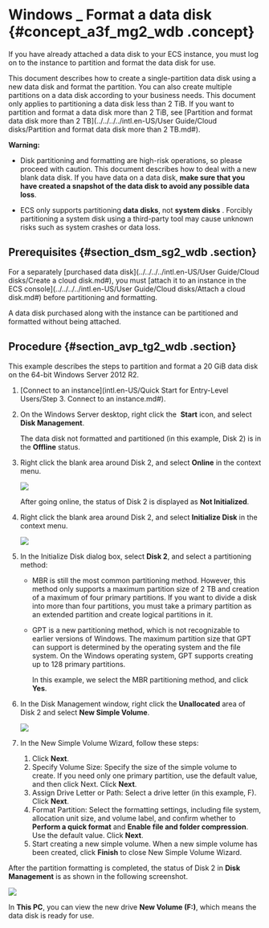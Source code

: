 # Windows \_ Format a data disk {#concept_a3f_mg2_wdb .concept}

If you have already attached a data disk to your ECS instance, you must log on to the instance to partition and format the data disk for use.

This document describes how to create a single-partition data disk using a new data disk and format the partition. You can also create multiple partitions on a data disk according to your business needs. This document only applies to partitioning a data disk less than 2 TiB. If you want to partition and format a data disk more than 2 TiB, see [Partition and format data disk more than 2 TB](../../../../intl.en-US/User Guide/Cloud disks/Partition and format data disk more than 2 TB.md#).

**Warning:** 

-   Disk partitioning and formatting are high-risk operations, so please proceed with caution. This document describes how to deal with a new blank data disk. If you have data on a data disk, **make sure that you have created a snapshot of the data disk to avoid any possible data loss**.

-   ECS only supports partitioning **data disks**, not **system disks** . Forcibly partitioning a system disk using a third-party tool may cause unknown risks such as system crashes or data loss.


## Prerequisites {#section_dsm_sg2_wdb .section}

For a separately [purchased data disk](../../../../intl.en-US/User Guide/Cloud disks/Create a cloud disk.md#), you must [attach it to an instance in the ECS console](../../../../intl.en-US/User Guide/Cloud disks/Attach a cloud disk.md#) before partitioning and formatting.

A data disk purchased along with the instance can be partitioned and formatted without being attached.

## Procedure {#section_avp_tg2_wdb .section}

This example describes the steps to partition and format a 20 GiB data disk on the 64-bit Windows Server 2012 R2.

1.  [Connect to an instance](intl.en-US/Quick Start for Entry-Level Users/Step 3. Connect to an instance.md#).
2.  On the Windows Server desktop, right click the  **Start** icon, and select **Disk Management**.

    The data disk not formatted and partitioned \(in this example, Disk 2\) is in the **Offline** status.

3.  Right click the blank area around Disk 2, and select **Online** in the context menu.

    ![](http://static-aliyun-doc.oss-cn-hangzhou.aliyuncs.com/assets/img/9605/5091_en-US.png)

    After going online, the status of Disk 2 is displayed as **Not Initialized**.

4.  Right click the blank area around Disk 2, and select **Initialize Disk** in the context menu.

    ![](http://static-aliyun-doc.oss-cn-hangzhou.aliyuncs.com/assets/img/9605/5092_en-US.png)

5.  In the Initialize Disk dialog box, select **Disk 2**, and select a partitioning method:
    -   MBR is still the most common partitioning method. However, this method only supports a maximum partition size of 2 TB and creation of a maximum of four primary partitions. If you want to divide a disk into more than four partitions, you must take a primary partition as an extended partition and create logical partitions in it.

    -   GPT is a new partitioning method, which is not recognizable to earlier versions of Windows. The maximum partition size that GPT can support is determined by the operating system and the file system. On the Windows operating system, GPT supports creating up to 128 primary partitions.

        In this example, we select the MBR partitioning method, and click **Yes**.

6.  In the Disk Management window, right click the **Unallocated** area of Disk 2 and select **New Simple Volume**.

    ![](http://static-aliyun-doc.oss-cn-hangzhou.aliyuncs.com/assets/img/9605/5094_en-US.png)

7.  In the New Simple Volume Wizard, follow these steps:
    1.  Click **Next**.
    2.  Specify Volume Size: Specify the size of the simple volume to create. If you need only one primary partition, use the default value, and then click Next. Click **Next**.
    3.  Assign Drive Letter or Path: Select a drive letter \(in this example, F\). Click **Next**.
    4.  Format Partition: Select the formatting settings, including file system, allocation unit size, and volume label, and confirm whether to **Perform a quick format** and **Enable file and folder compression**. Use the default value. Click **Next**.
    5.  Start creating a new simple volume. When a new simple volume has been created, click **Finish** to close New Simple Volume Wizard.

After the partition formatting is completed, the status of Disk 2 in **Disk Management** is as shown in the following screenshot.

![](http://static-aliyun-doc.oss-cn-hangzhou.aliyuncs.com/assets/img/9605/5103_en-US.png)

In **This PC**, you can view the new drive **New Volume \(F:\)**, which means the data disk is ready for use.

